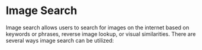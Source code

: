 # Image Search
Image search allows users to search for images on the internet based on keywords or phrases, reverse image lookup, or visual similarities. There are several ways image search can be utilized:
